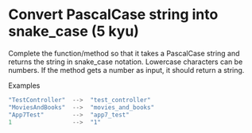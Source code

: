 # Convert PascalCase string into snake_case (5 kyu)

Complete the function/method so that it takes a PascalCase string and returns the string in snake_case notation. Lowercase characters can be numbers. If the method gets a number as input, it should return a string.

Examples
```js
"TestController"  -->  "test_controller"
"MoviesAndBooks"  -->  "movies_and_books"
"App7Test"        -->  "app7_test"
1                 -->  "1"
```